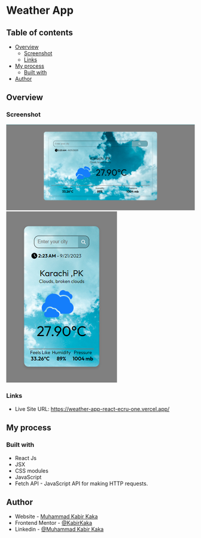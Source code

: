 # Weather App


## Table of contents

- [Overview](#overview)
  - [Screenshot](#screenshot)
  - [Links](#links)
- [My process](#my-process)
  - [Built with](#built-with)
- [Author](#author)

## Overview

### Screenshot

![Desktop](screenshots/desktop.png)
![Mobile](screenshots/mobile.png)

### Links

- Live Site URL: https://weather-app-react-ecru-one.vercel.app/

## My process

### Built with

- React Js
- JSX
- CSS modules
- JavaScript
- Fetch API - JavaScript API for making HTTP requests.



## Author

- Website - [Muhammad Kabir Kaka](https://www.your-site.com)
- Frontend Mentor - [@KabirKaka](https://www.frontendmentor.io/profile/KabirKaka)
- Linkedin - [@Muhammad Kabir Kaka](https://www.linkedin.com/in/muhammad-kabir-kaka/)


